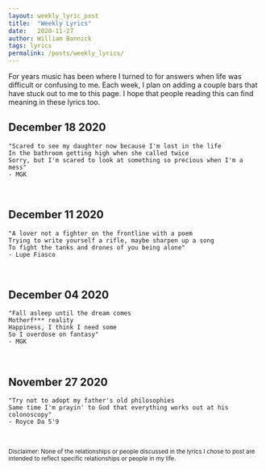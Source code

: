 ```yaml
---
layout: weekly_lyric_post
title:  "Weekly Lyrics"
date:   2020-11-27
author: William Bannick
tags: lyrics
permalink: /posts/weekly_lyrics/
---
```


For years music has been where I turned to for answers when life was difficult or confusing to me. Each week, I plan on adding a couple bars that have stuck out to me to this page. I hope that people reading this can find meaning in these lyrics too.
<br>

## December 18 2020
```
"Scared to see my daughter now because I'm lost in the life
In the bathroom getting high when she called twice
Sorry, but I'm scared to look at something so precious when I'm a mess"
- MGK
```
<br>

## December 11 2020
```
"A lover not a fighter on the frontline with a poem
Trying to write yourself a rifle, maybe sharpen up a song
To fight the tanks and drones of you being alone"
- Lupe Fiasco
```
<br>

## December 04 2020
```
"Fall asleep until the dream comes
Motherf*** reality
Happiness, I think I need some
So I overdose on fantasy"
- MGK
```
<br>

## November 27 2020
```
"Try not to adopt my father's old philosophies
Same time I'm prayin' to God that everything works out at his colonoscopy"
- Royce Da 5'9
```
<br>

<small>Disclaimer: None of the relationships or people discussed in the lyrics I chose to post are intended to reflect specific relationships or people in my life.</small>
